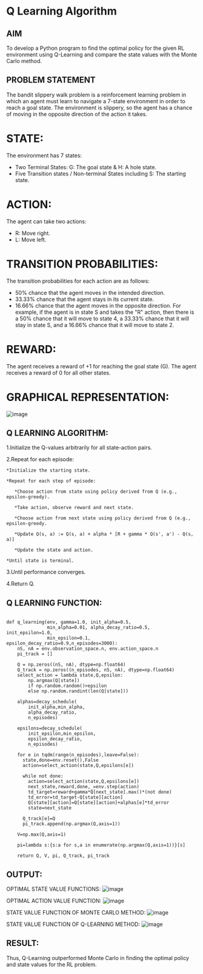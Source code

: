 # Q Learning Algorithm


## AIM
To develop a Python program to find the optimal policy for the given RL environment using Q-Learning and compare the state values with the Monte Carlo method.

## PROBLEM STATEMENT
The bandit slippery walk problem is a reinforcement learning problem in which an agent must learn to navigate a 7-state environment in order to reach a goal state. The environment is slippery, so the agent has a chance of moving in the opposite direction of the action it takes.

# STATE:

The environment has 7 states:

* Two Terminal States: G: The goal state & H: A hole state.
* Five Transition states / Non-terminal States including S: The starting state.

# ACTION:

The agent can take two actions:

* R: Move right.
* L: Move left.
  
# TRANSITION PROBABILITIES:

The transition probabilities for each action are as follows:

* 50% chance that the agent moves in the intended direction.
* 33.33% chance that the agent stays in its current state.
* 16.66% chance that the agent moves in the opposite direction.
For example, if the agent is in state S and takes the "R" action, then there is a 50% chance that it will move to state 4, a 33.33% chance that it will stay in state S, and a 16.66% chance that it will move to state 2.

# REWARD:
The agent receives a reward of +1 for reaching the goal state (G). The agent receives a reward of 0 for all other states.

# GRAPHICAL REPRESENTATION:
![image](https://github.com/Bhuvaneshwari-2003/q-learning/assets/94828604/3b303f6c-db23-49be-84da-888daa49f4be)


## Q LEARNING ALGORITHM:

1.Initialize the Q-values arbitrarily for all state-action pairs.

2.Repeat for each episode:

    *Initialize the starting state.
    
    *Repeat for each step of episode:
    
       *Choose action from state using policy derived from Q (e.g., epsilon-greedy).
       
       *Take action, observe reward and next state.
       
       *Choose action from next state using policy derived from Q (e.g., epsilon-greedy.
       
       *Update Q(s, a) := Q(s, a) + alpha * [R + gamma * Q(s', a') - Q(s, a)]
       
       *Update the state and action.
       
    *Until state is terminal.
    
3.Until performance converges.

4.Return Q.

## Q LEARNING FUNCTION:
```

def q_learning(env, gamma=1.0, init_alpha=0.5,
               min_alpha=0.01, alpha_decay_ratio=0.5, init_epsilon=1.0,
               min_epsilon=0.1, epsilon_decay_ratio=0.9,n_episodes=3000):
    nS, nA = env.observation_space.n, env.action_space.n
    pi_track = []
    
    Q = np.zeros((nS, nA), dtype=np.float64)
    Q_track = np.zeros((n_episodes, nS, nA), dtype=np.float64)
    select_action = lambda state,Q,epsilon: 
    	np.argmax(Q[state]) 
        if np.random.random()>epsilon 
        else np.random.randint(len(Q[state]))

    alphas=decay_schedule(
        init_alpha,min_alpha,
        alpha_decay_ratio,
        n_episodes)
    
    epsilons=decay_schedule(
        init_epsilon,min_epsilon,
        epsilon_decay_ratio,
        n_episodes)
    
    for e in tqdm(range(n_episodes),leave=False):
      state,done=env.reset(),False
      action=select_action(state,Q,epsilons[e])

      while not done:
        action=select_action(state,Q,epsilons[e])
        next_state,reward,done,_=env.step(action)
        td_target=reward+gamma*Q[next_state].max()*(not done)
        td_error=td_target-Q[state][action]
        Q[state][action]=Q[state][action]+alphas[e]*td_error
        state=next_state

      Q_track[e]=Q
      pi_track.append(np.argmax(Q,axis=1))

    V=np.max(Q,axis=1)

    pi=lambda s:{s:a for s,a in enumerate(np.argmax(Q,axis=1))}[s]

    return Q, V, pi, Q_track, pi_track
```

## OUTPUT:
OPTIMAL STATE VALUE FUNCTIONS:
![image](https://github.com/Bhuvaneshwari-2003/q-learning/assets/94828604/2aa86061-e4b1-4216-8754-79278c4a63a9)

OPTIMAL ACTION VALUE FUNCTION:
![image](https://github.com/Bhuvaneshwari-2003/q-learning/assets/94828604/0efb3cf6-949b-40df-9f03-a7019ca8afb1)

STATE VALUE FUNCTION OF MONTE CARLO METHOD:
![image](https://github.com/Bhuvaneshwari-2003/q-learning/assets/94828604/d18b991a-21e1-47d5-9609-dcc7dac9f0f4)

STATE VALUE FUNCTION OF Q-LEARNING METHOD:
![image](https://github.com/Bhuvaneshwari-2003/q-learning/assets/94828604/d0599eb0-b0d0-4e68-b0b0-f98b35cd2574)

## RESULT:
Thus, Q-Learning outperformed Monte Carlo in finding the optimal policy and state values for the RL problem.
